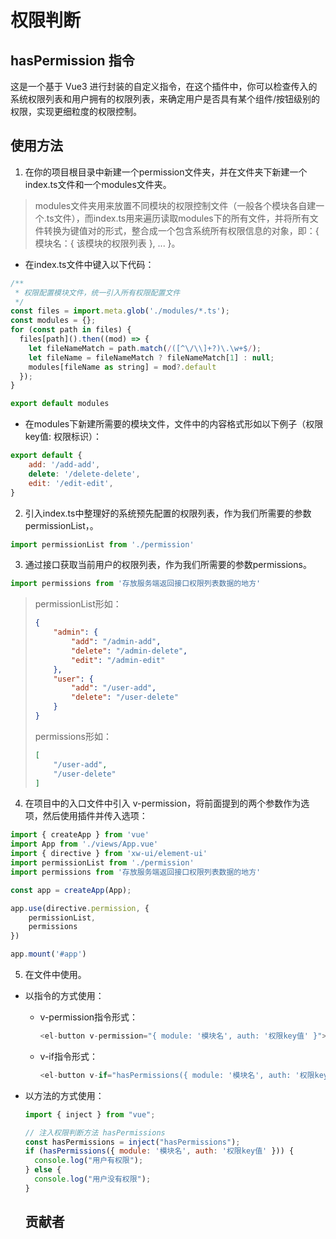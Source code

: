# 权限判断

## hasPermission 指令
 这是一个基于 Vue3 进行封装的自定义指令，在这个插件中，你可以检查传入的系统权限列表和用户拥有的权限列表，来确定用户是否具有某个组件/按钮级别的权限，实现更细粒度的权限控制。

## 使用方法

1. 在你的项目根目录中新建一个permission文件夹，并在文件夹下新建一个index.ts文件和一个modules文件夹。

> modules文件夹用来放置不同模块的权限控制文件（一般各个模块各自建一个.ts文件），而index.ts用来遍历读取modules下的所有文件，并将所有文件转换为键值对的形式，整合成一个包含系统所有权限信息的对象，即：{ 模块名：{ 该模块的权限列表 }, ... }。

- 在index.ts文件中键入以下代码：

```javascript
/**
 * 权限配置模块文件，统一引入所有权限配置文件
 */
const files = import.meta.glob('./modules/*.ts');
const modules = {};
for (const path in files) {
  files[path]().then((mod) => {
    let fileNameMatch = path.match(/([^\/\\]+?)\.\w+$/);
    let fileName = fileNameMatch ? fileNameMatch[1] : null;
    modules[fileName as string] = mod?.default
  });
}

export default modules
```

- 在modules下新建所需要的模块文件，文件中的内容格式形如以下例子（权限key值:  权限标识）：

```javascript
export default {
    add: '/add-add',
    delete: '/delete-delete', 
    edit: '/edit-edit', 
}
```

2. 引入index.ts中整理好的系统预先配置的权限列表，作为我们所需要的参数permissionList，。

```javascript
import permissionList from './permission'
```

3. 通过接口获取当前用户的权限列表，作为我们所需要的参数permissions。

```javascript
import permissions from '存放服务端返回接口权限列表数据的地方'
```

> permissionList形如：
>
> ```json
> {
>     "admin": {
>         "add": "/admin-add",
>         "delete": "/admin-delete",
>         "edit": "/admin-edit"
>     },
>     "user": {
>         "add": "/user-add",
>         "delete": "/user-delete"
>     }
> }
> ```
>
> permissions形如：
>
> ```json
> [
>     "/user-add",
>     "/user-delete"
> ]
> ```

4. 在项目中的入口文件中引入 v-permission，将前面提到的两个参数作为选项，然后使用插件并传入选项：

```javascript
import { createApp } from 'vue'
import App from './views/App.vue'
import { directive } from 'xw-ui/element-ui'
import permissionList from './permission'
import permissions from '存放服务端返回接口权限列表数据的地方'

const app = createApp(App);

app.use(directive.permission, {
    permissionList,
    permissions
})

app.mount('#app')
```

5. 在文件中使用。

- 以指令的方式使用：

  - v-permission指令形式：

    ```javascript
    <el-button v-permission="{ module: '模块名', auth: '权限key值' }"> 有权限则显示 </el-button>
    ```

  - v-if指令形式：

    ```javascript
    <el-button v-if="hasPermissions({ module: '模块名', auth: '权限key值' })"> 有权限则显示 </el-button>
    ```

- 以方法的方式使用：

  ```javascript
  import { inject } from "vue";
  
  // 注入权限判断方法 hasPermissions
  const hasPermissions = inject("hasPermissions");
  if (hasPermissions({ module: '模块名', auth: '权限key值' })) {
    console.log("用户有权限");
  } else {
    console.log("用户没有权限");
  }
  ```

  ## 贡献者

<script setup>
import {
  VPTeamPage,
  VPTeamPageTitle,
  VPTeamMembers
} from 'vitepress/theme'

const members = [
  {
    avatar: 'https://avatars.githubusercontent.com/u/95331757?v=4',
    name: 'Vivien',
    title: 'Staff Frontend Engineer',
    links: [
      { icon: 'github', link: 'https://github.com/yoguoer' }
    ]
  }
]
</script>

<VPTeamPage>
  <VPTeamMembers
    :members="members"
  />
</VPTeamPage>